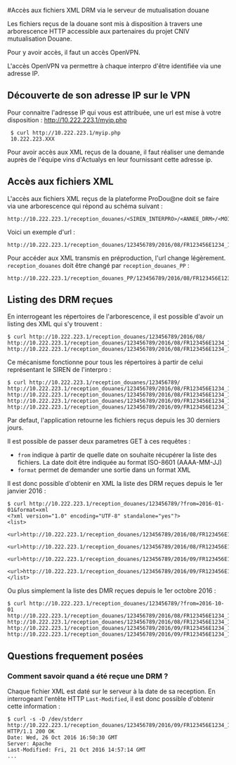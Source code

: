 #Accès aux fichiers XML DRM via le serveur de mutualisation douane

Les fichiers reçus de la douane sont mis à disposition à travers une arborescence HTTP accessible aux partenaires du projet CNIV mutualisation Douane.

Pour y avoir accès, il faut un accès OpenVPN.

L'accès OpenVPN va permettre à chaque interpro d'être identifiée via une adresse IP.

## Découverte de son adresse IP sur le VPN

Pour connaitre l'adresse IP qui vous est attribuée, une url est mise à votre disposition : http://10.222.223.1/myip.php

     $ curl http://10.222.223.1/myip.php
     10.222.223.XXX

Pour avoir accès aux XML reçus de la douane, il faut réaliser une demande auprès de l'équipe vins d'Actualys en leur fournissant cette adresse ip.

## Accès aux fichiers XML

L'accès aux fichiers XML reçus de la plateforme ProDou@ne doit se faire via une arborescence qui répond au schéma suivant :

    http://10.222.223.1/reception_douanes/<SIREN_INTERPRO>/<ANNEE_DRM>/<MOIS_DRM>/<ACCISE_RESSORTISANT>_<NOMBRE>_<DATE_DEPOT>.xml

Voici un exemple d'url :

    http://10.222.223.1/reception_douanes/123456789/2016/08/FR123456E1234_1234567_20160901.xml

Pour accéder aux XML transmis en préproduction, l'url change légèrement. ``reception_douanes`` doit être changé par ``reception_douanes_PP`` :

    http://10.222.223.1/reception_douanes_PP/123456789/2016/08/FR123456E1234_1234567_20160901.xml

## Listing des DRM reçues

En interrogeant les répertoires de l'arborescence, il est possible d'avoir un listing des XML qui s'y trouvent :

    $ curl http://10.222.223.1/reception_douanes/123456789/2016/08/
    http://10.222.223.1/reception_douanes/123456789/2016/08/FR123456E1234_1234567_20160914.xml
    http://10.222.223.1/reception_douanes/123456789/2016/08/FR123456E1234_1234567_20160906.xml

Ce mécanisme fonctionne pour tous les répertoires à partir de celui représentant le SIREN de l'interpro :

    $ curl http://10.222.223.1/reception_douanes/123456789/
    http://10.222.223.1/reception_douanes/123456789/2016/08/FR123456E1234_1234567_20160914.xml
    http://10.222.223.1/reception_douanes/123456789/2016/08/FR123456E1234_1234567_20160906.xml
    http://10.222.223.1/reception_douanes/123456789/2016/09/FR123456E1234_1234567_20160914.xml
    http://10.222.223.1/reception_douanes/123456789/2016/09/FR123456E1234_1234567_20160914.xml

Par defaut, l'application retourne les fichiers reçus depuis les 30 derniers jours.

Il est possible de passer deux parametres GET à ces requêtes :

 - ``from`` indique à partir de quelle date on souhaite récupérer la liste des fichiers. La date doit être indiquée au format ISO-8601 (AAAA-MM-JJ)
 - ``format`` permet de demander une sortie dans un format XML

Il est donc possible d'obtenir en XML la liste des DRM reçues depuis le 1er janvier 2016 :

    $ curl http://10.222.223.1/reception_douanes/123456789/?from=2016-01-01&format=xml
    <?xml version="1.0" encoding="UTF-8" standalone="yes"?>
    <list>
     <url>http://10.222.223.1/reception_douanes/123456789/2016/08/FR123456E1234_1234567_20160914.xml</url>
     <url>http://10.222.223.1/reception_douanes/123456789/2016/08/FR123456E1234_1234567_20160906.xml</url>
     <url>http://10.222.223.1/reception_douanes/123456789/2016/09/FR123456E1234_1234567_20160914.xml</url>
     <url>http://10.222.223.1/reception_douanes/123456789/2016/09/FR123456E1234_1234567_20160914.xml</url>
    </list>

Ou plus simplement la liste des DMR reçues depuis le 1er octobre 2016 :

    $ curl http://10.222.223.1/reception_douanes/123456789/?from=2016-10-01
    http://10.222.223.1/reception_douanes/123456789/2016/08/FR123456E1234_1234567_20160914.xml
    http://10.222.223.1/reception_douanes/123456789/2016/08/FR123456E1234_1234567_20160906.xml
    http://10.222.223.1/reception_douanes/123456789/2016/09/FR123456E1234_1234567_20160914.xml
    http://10.222.223.1/reception_douanes/123456789/2016/09/FR123456E1234_1234567_20160914.xml

## Questions frequement posées

### Comment savoir quand a été reçue une DRM ?

Chaque fichier XML est daté sur le serveur à la date de sa reception. En interrogeant l'entête HTTP ``Last-Modified``, il est donc possible d'obtenir cette information :

    $ curl -s -D /dev/stderr http://10.222.223.1/reception_douanes/123456789/2016/09/FR123456E1234_1234567_20160914.xml
    HTTP/1.1 200 OK
    Date: Wed, 26 Oct 2016 16:50:30 GMT
    Server: Apache
    Last-Modified: Fri, 21 Oct 2016 14:57:14 GMT
    ...

